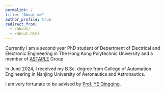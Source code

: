 ```yaml
---
permalink: /
title: "About me"
author_profile: true
redirect_from: 
  - /about/
  - /about.html
---
```



Currently I am a second year PhD student of  Department of Electrical and Electronic Engineering in The Hong Kong Polytechnic University and a member of [ASTAPLE](https://www.astaple.com/) Group.  

In June 2024, I received my B.Sc. degree from College of Automation Engineering in Nanjing University of Aeronautics and Astronautics.  

I am very fortunate to be advised by  [Prof. YE Qingqing](https://www.polyu.edu.hk/eee/people/academic-staff-and-teaching-staff/dr-ye-qingqing/).
